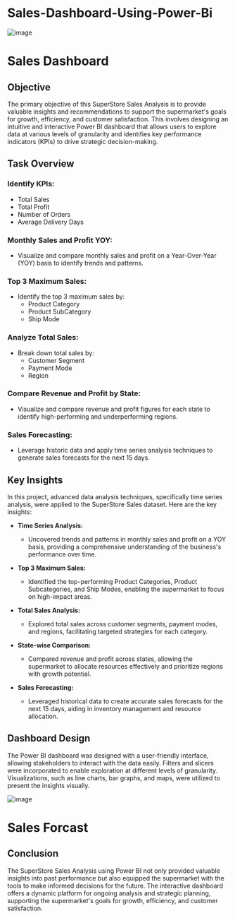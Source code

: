 # Sales-Dashboard-Using-Power-Bi
![image](https://github.com/user-attachments/assets/5787157c-ba70-4705-9fe0-781262532b6a)
# Sales Dashboard
## Objective

The primary objective of this SuperStore Sales Analysis is to provide valuable insights and recommendations to support the supermarket's goals for growth, efficiency, and customer satisfaction. This involves designing an intuitive and interactive Power BI dashboard that allows users to explore data at various levels of granularity and identifies key performance indicators (KPIs) to drive strategic decision-making.

## Task Overview

### Identify KPIs:
- Total Sales
- Total Profit
- Number of Orders
- Average Delivery Days

### Monthly Sales and Profit YOY:
- Visualize and compare monthly sales and profit on a Year-Over-Year (YOY) basis to identify trends and patterns.

### Top 3 Maximum Sales:
- Identify the top 3 maximum sales by:
  - Product Category
  - Product SubCategory
  - Ship Mode

### Analyze Total Sales:
- Break down total sales by:
  - Customer Segment
  - Payment Mode
  - Region

### Compare Revenue and Profit by State:
- Visualize and compare revenue and profit figures for each state to identify high-performing and underperforming regions.

### Sales Forecasting:
- Leverage historic data and apply time series analysis techniques to generate sales forecasts for the next 15 days.

## Key Insights

In this project, advanced data analysis techniques, specifically time series analysis, were applied to the SuperStore Sales dataset. Here are the key insights:

- **Time Series Analysis:**
  - Uncovered trends and patterns in monthly sales and profit on a YOY basis, providing a comprehensive understanding of the business's performance over time.

- **Top 3 Maximum Sales:**
  - Identified the top-performing Product Categories, Product Subcategories, and Ship Modes, enabling the supermarket to focus on high-impact areas.

- **Total Sales Analysis:**
  - Explored total sales across customer segments, payment modes, and regions, facilitating targeted strategies for each category.

- **State-wise Comparison:**
  - Compared revenue and profit across states, allowing the supermarket to allocate resources effectively and prioritize regions with growth potential.

- **Sales Forecasting:**
  - Leveraged historical data to create accurate sales forecasts for the next 15 days, aiding in inventory management and resource allocation.

## Dashboard Design

The Power BI dashboard was designed with a user-friendly interface, allowing stakeholders to interact with the data easily. Filters and slicers were incorporated to enable exploration at different levels of granularity. Visualizations, such as line charts, bar graphs, and maps, were utilized to present the insights visually.

![image](https://github.com/user-attachments/assets/0b7f473d-99f9-47cf-b6cc-9d8a993e8cbb)
# Sales Forcast

## Conclusion

The SuperStore Sales Analysis using Power BI not only provided valuable insights into past performance but also equipped the supermarket with the tools to make informed decisions for the future. The interactive dashboard offers a dynamic platform for ongoing analysis and strategic planning, supporting the supermarket's goals for growth, efficiency, and customer satisfaction.
